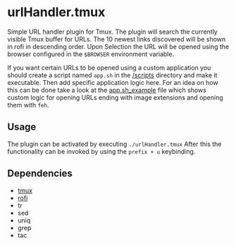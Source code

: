 # urlHandler.tmux

Simple URL handler plugin for Tmux. The plugin will search the currently visible Tmux buffer for URLs.
The 10 newest links discovered will be shown in rofi in descending order. Upon Selection the URL will
be opened using the browser configured in the `$BROWSER` environment variable.

If you want certain URLs to be opened using a custom application you should create a script named `app.sh`
in the [/scripts](./scripts) directory and make it executable. Then add specific application logic here.
For an idea on how this can be done take a look at the [app.sh_example](./scripts/app.sh_example) file which
shows custom logic for opening URLs ending with image extensions and opening them with `feh`.

## Usage

The plugin can be activated by executing `./urlHandler.tmux` After this the functionality can be invoked by
using the `prefix + u` keybinding.

## Dependencies

- [tmux](https://github.com/tmux/tmux)
- [rofi](https://github.com/davatorium/rofi)
- tr
- sed
- uniq
- grep
- tac
